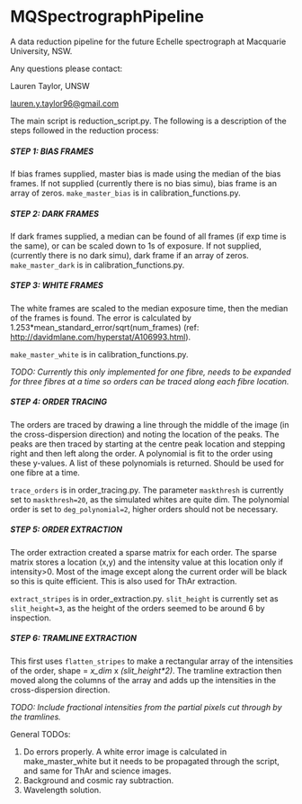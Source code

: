 # MQSpectrographPipeline
A data reduction pipeline for the future Echelle spectrograph at Macquarie University, NSW.

Any questions please contact: 

Lauren Taylor, UNSW

lauren.y.taylor96@gmail.com



The main script is reduction_script.py. The following is a description of the steps followed in the reduction process:

##### STEP 1: BIAS FRAMES

If bias frames supplied, master bias is made using the median of the bias frames. 
If not supplied (currently there is no bias simu), bias frame is an array of zeros.
`make_master_bias` is in calibration_functions.py.

##### STEP 2: DARK FRAMES

If dark frames supplied, a median can be found of all frames (if exp time is the same),
or can be scaled down to 1s of exposure.
If not supplied, (currently there is no dark simu), dark frame if an array of zeros.
`make_master_dark` is in calibration_functions.py.

##### STEP 3: WHITE FRAMES

The white frames are scaled to the median exposure time, then the median of the frames is found. The error is calculated by 1.253*mean_standard_error/sqrt(num_frames) (ref: http://davidmlane.com/hyperstat/A106993.html). 

`make_master_white` is in calibration_functions.py.

*TODO: Currently this only implemented for one fibre, needs to be expanded for three fibres at a time so orders can be traced along each fibre location.*

##### STEP 4: ORDER TRACING

The orders are traced by drawing a line through the middle of the image (in the cross-dispersion direction) and noting the location of the peaks. The peaks are then traced by starting at the centre peak location and stepping right and then left along the order. A polynomial is fit to the order using these y-values. A list of these polynomials is returned. Should be used for one fibre at a time. 

`trace_orders` is in order_tracing.py. The parameter `maskthresh` is currently set to `maskthresh=20`, as the simulated whites are quite dim. The polynomial order is set to `deg_polynomial=2`, higher orders should not be necessary.

##### STEP 5: ORDER EXTRACTION

The order extraction created a sparse matrix for each order. The sparse matrix stores a location (x,y) and the intensity value at this location only if intensity>0. Most of the image except along the current order will be black so this is quite efficient. This is also used for ThAr extraction.

`extract_stripes` is in order_extraction.py. `slit_height` is currently set as `slit_height=3`, as the height of the orders seemed to be around 6 by inspection.

##### STEP 6: TRAMLINE EXTRACTION

This first uses `flatten_stripes` to make a rectangular array of the intensities of the order, shape = *x_dim* x *(slit_height\*2)*. The tramline extraction then moved along the columns of the array and adds up the intensities in the cross-dispersion direction. 

*TODO: Include fractional intensities from the partial pixels cut through by the tramlines.*



General TODOs:

1. Do errors properly. A white error image is calculated in make_master_white but it needs to be propagated through the script, and same for ThAr and science images.
2. Background and cosmic ray subtraction.
3. Wavelength solution.